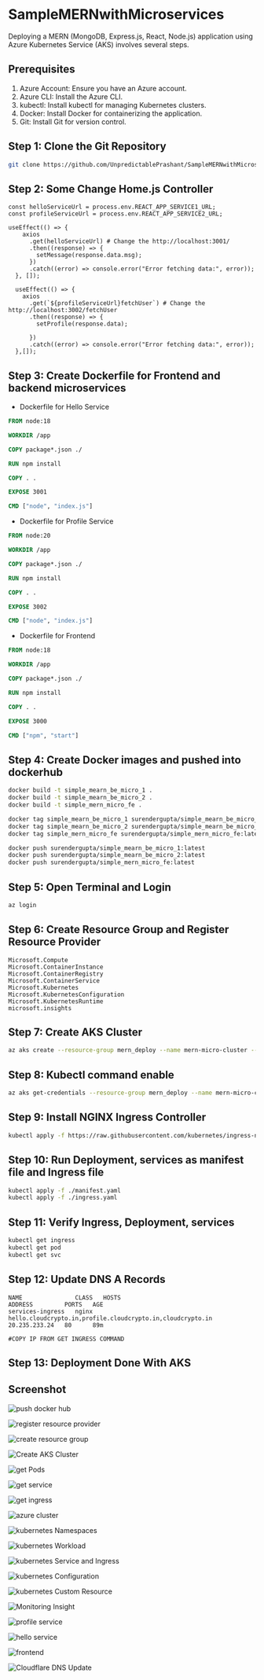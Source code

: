 # SampleMERNwithMicroservices
Deploying a MERN (MongoDB, Express.js, React, Node.js) application using Azure Kubernetes Service (AKS) involves several steps.

## Prerequisites
1. Azure Account: Ensure you have an Azure account.
2. Azure CLI: Install the Azure CLI.
3. kubectl: Install kubectl for managing Kubernetes clusters.
4. Docker: Install Docker for containerizing the application.
5. Git: Install Git for version control.

## Step 1: Clone the Git Repository
```bash
git clone https://github.com/UnpredictablePrashant/SampleMERNwithMicroservices.git
```

## Step 2: Some Change Home.js Controller
```javascripts
const helloServiceUrl = process.env.REACT_APP_SERVICE1_URL;
const profileServiceUrl = process.env.REACT_APP_SERVICE2_URL;

useEffect(() => {
    axios
      .get(helloServiceUrl) # Change the http://localhost:3001/
      .then((response) => {
        setMessage(response.data.msg);
      })
      .catch((error) => console.error("Error fetching data:", error));
  }, []);

  useEffect(() => {
    axios
      .get(`${profileServiceUrl}fetchUser`) # Change the http://localhost:3002/fetchUser
      .then((response) => {
        setProfile(response.data);
        
      })
      .catch((error) => console.error("Error fetching data:", error));
  },[]);

```

## Step 3: Create Dockerfile for Frontend and backend microservices

- Dockerfile for Hello Service
```Dockerfile
FROM node:18

WORKDIR /app

COPY package*.json ./

RUN npm install

COPY . .

EXPOSE 3001

CMD ["node", "index.js"]

```

- Dockerfile for Profile Service
```Dockerfile
FROM node:20

WORKDIR /app

COPY package*.json ./

RUN npm install

COPY . .

EXPOSE 3002

CMD ["node", "index.js"]

```

- Dockerfile for Frontend
```Dockerfile
FROM node:18

WORKDIR /app

COPY package*.json ./

RUN npm install

COPY . .

EXPOSE 3000

CMD ["npm", "start"]

```

## Step 4: Create Docker images and pushed into dockerhub
```bash
docker build -t simple_mearn_be_micro_1 .
docker build -t simple_mearn_be_micro_2 .
docker build -t simple_mern_micro_fe .

docker tag simple_mearn_be_micro_1 surendergupta/simple_mearn_be_micro_1:latest
docker tag simple_mearn_be_micro_2 surendergupta/simple_mearn_be_micro_2:latest
docker tag simple_mern_micro_fe surendergupta/simple_mern_micro_fe:latest

docker push surendergupta/simple_mearn_be_micro_1:latest
docker push surendergupta/simple_mearn_be_micro_2:latest
docker push surendergupta/simple_mern_micro_fe:latest

```

## Step 5: Open Terminal and Login
```bash
az login
```

## Step 6: Create Resource Group and Register Resource Provider
```
Microsoft.Compute
Microsoft.ContainerInstance
Microsoft.ContainerRegistry
Microsoft.ContainerService
Microsoft.Kubernetes
Microsoft.KubernetesConfiguration
Microsoft.KubernetesRuntime
microsoft.insights
```

## Step 7: Create AKS Cluster
```bash
az aks create --resource-group mern_deploy --name mern-micro-cluster --node-count 2 --enable-addons monitoring --generate-ssh-keys

```

## Step 8: Kubectl command enable
```bash
az aks get-credentials --resource-group mern_deploy --name mern-micro-cluster
```

## Step 9: Install NGINX Ingress Controller
```bash
kubectl apply -f https://raw.githubusercontent.com/kubernetes/ingress-nginx/main/deploy/static/provider/cloud/deploy.yaml

```
## Step 10: Run Deployment, services as manifest file and Ingress file
```bash
kubectl apply -f ./manifest.yaml
kubectl apply -f ./ingress.yaml
```
## Step 11: Verify Ingress, Deployment, services
```bash
kubectl get ingress
kubectl get pod
kubectl get svc
```

## Step 12: Update DNS A Records
```text
NAME               CLASS   HOSTS                                                        ADDRESS         PORTS   AGE
services-ingress   nginx   hello.cloudcrypto.in,profile.cloudcrypto.in,cloudcrypto.in   20.235.233.24   80      89m

#COPY IP FROM GET INGRESS COMMAND 
```

## Step 13: Deployment Done With AKS

## Screenshot

![push docker hub](./Screenshots/image.png)

![register resource provider](./Screenshots/image-1.png)

![create resource group](./Screenshots/image-2.png)

![Create AKS Cluster](./Screenshots/image-3.png)

![get Pods](./Screenshots/image-4.png)

![get service](./Screenshots/image-5.png)

![get ingress](./Screenshots/image-6.png)

![azure cluster](./Screenshots/image-7.png)

![kubernetes Namespaces](./Screenshots/image-8.png)

![kubernetes Workload](./Screenshots/image-9.png)

![kubernetes Service and Ingress](./Screenshots/image-10.png)

![kubernetes Configuration](./Screenshots/image-11.png)

![kubernetes Custom Resource](./Screenshots/image-12.png)

![Monitoring Insight](./Screenshots/image-13.png)

![profile service](./Screenshots/image-14.png)

![hello service](./Screenshots/image-15.png)

![frontend](./Screenshots/image-16.png)

![Cloudflare DNS Update](./Screenshots/image-17.png)